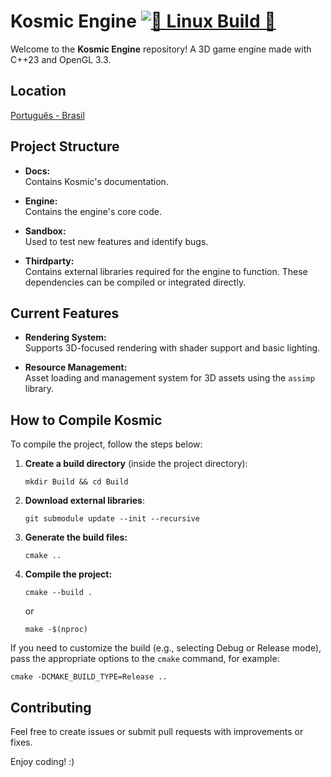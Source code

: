# Kosmic Engine [![🐧 Linux Build 🐧](https://github.com/soosora/kosmicengine/actions/workflows/cmake-multi-platform.yml/badge.svg)](https://github.com/soosora/kosmicengine/actions/workflows/cmake-multi-platform.yml)

Welcome to the **Kosmic Engine** repository! A 3D game engine made with C++23 and OpenGL 3.3.

## Location

[Português - Brasil](Docs/pt_BR/README.md)

## Project Structure

- **Docs:**  
    Contains Kosmic's documentation.

- **Engine:**  
    Contains the engine's core code.

- **Sandbox:**  
    Used to test new features and identify bugs.

- **Thirdparty:**  
    Contains external libraries required for the engine to function. These dependencies can be compiled or integrated directly.

## Current Features

- **Rendering System:**  
    Supports 3D-focused rendering with shader support and basic lighting.

- **Resource Management:**  
    Asset loading and management system for 3D assets using the `assimp` library.

## How to Compile Kosmic

To compile the project, follow the steps below:

1. **Create a build directory** (inside the project directory):

     ```
     mkdir Build && cd Build
     ```

2. **Download external libraries**:

     ```
     git submodule update --init --recursive
     ```

3. **Generate the build files:**

     ```
     cmake ..
     ```

4. **Compile the project:**

     ```
     cmake --build .
     ```

     or

     ```
     make -$(nproc)
     ```

If you need to customize the build (e.g., selecting Debug or Release mode), pass the appropriate options to the `cmake` command, for example:

```
cmake -DCMAKE_BUILD_TYPE=Release ..
```

## Contributing

Feel free to create issues or submit pull requests with improvements or fixes.  

Enjoy coding! :)
